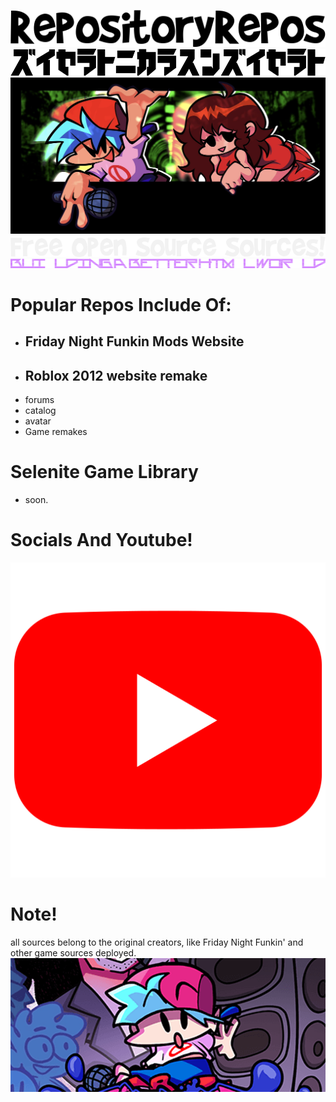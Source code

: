 ![](https://github.com/repositoryrepos/repositoryrepos/blob/main/images/black-repo.png)
![](https://github.com/repositoryrepos/repositoryrepos/blob/main/images/repo.png)
![](https://github.com/repositoryrepos/repositoryrepos/blob/main/images/fnf.jpg)
![](https://github.com/repositoryrepos/repositoryrepos/blob/main/images/white-repo.png)
![](https://github.com/repositoryrepos/repositoryrepos/blob/main/images/quote.png)
# Popular Repos Include Of:
- ## Friday Night Funkin Mods Website
- ## Roblox 2012 website remake
- forums
- catalog
- avatar
- Game remakes
# Selenite Game Library
- soon.
# Socials And Youtube!
![](https://github.com/repositoryrepos/repositoryrepos/blob/main/images/yt.jpeg)

# Note!
all sources belong to the original creators, like Friday Night Funkin' and other game sources deployed.
![](https://github.com/repositoryrepos/repositoryrepos/blob/main/images/footer-bigger.png)
